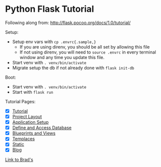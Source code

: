 # Python Flask Tutorial

Following along from: http://flask.pocoo.org/docs/1.0/tutorial/

Setup:
- Setup env vars with `cp .envrc{.sample,}`
  - If you are using direnv, you should be all set by allowing this file
  - If not using direnv, you will need to `source .envrc` in every terminal window and any time you update this file.
- Start venv with `. venv/bin/activate`
- Migrate setup the db if not already done with `flask init-db`

Boot:
- Start venv with `. venv/bin/activate`
- Start with `flask run`

Tutorial Pages:
- [X] [Tutorial](http://flask.pocoo.org/docs/1.0/tutorial/)
- [X] [Project Layout](http://flask.pocoo.org/docs/1.0/tutorial/layout/)
- [X] [Application Setup](http://flask.pocoo.org/docs/1.0/tutorial/factory/)
- [X] [Define and Access Database](http://flask.pocoo.org/docs/1.0/tutorial/database/)
- [X] [Blueprints and Views](http://flask.pocoo.org/docs/1.0/tutorial/views/)
- [X] [Templaces](http://flask.pocoo.org/docs/1.0/tutorial/templates/)
- [X] [Static](http://flask.pocoo.org/docs/1.0/tutorial/static/)
- [X] [Blog](http://flask.pocoo.org/docs/1.0/tutorial/blog/)

[Link to Brad's](https://github.com/bradleyjay/flask_tutorial)
